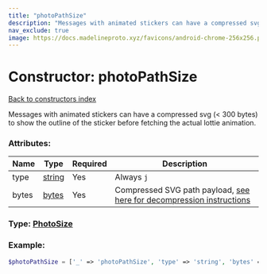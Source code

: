 ```yaml
---
title: "photoPathSize"
description: "Messages with animated stickers can have a compressed svg (< 300 bytes) to show the outline of the sticker before fetching the actual lottie animation."
nav_exclude: true
image: https://docs.madelineproto.xyz/favicons/android-chrome-256x256.png
---
```

# Constructor: photoPathSize  
[Back to constructors index](index.md)



Messages with animated stickers can have a compressed svg (&lt; 300 bytes) to show the outline of the sticker before fetching the actual lottie animation.

### Attributes:

| Name     |    Type       | Required | Description |
|----------|---------------|----------|-------------|
|type|[string](../types/string.md) | Yes|Always `j`|
|bytes|[bytes](../types/bytes.md) | Yes|Compressed SVG path payload, [see here for decompression instructions](https://core.telegram.org/api/files#vector-thumbnails)|



### Type: [PhotoSize](../types/PhotoSize.md)


### Example:

```php
$photoPathSize = ['_' => 'photoPathSize', 'type' => 'string', 'bytes' => 'bytes'];
```  
